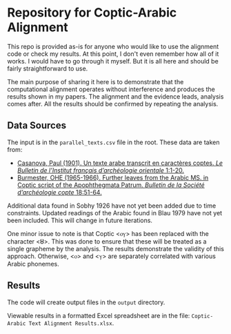 # Repository for Coptic-Arabic Alignment

This repo is provided as-is for anyone who would like to use the alignment code or check my results. At this point, I don't even remember how all of it works. I would have to go through it myself. But it is all here and should be fairly straightforward to use.

The main purpose of sharing it here is to demonstrate that the computational alignment operates without interference and produces the results shown in my papers. The alignment and the evidence leads, analysis comes after. All the results should be confirmed by repeating the analysis.

## Data Sources

The input is in the `parallel_texts.csv` file in the root. These data are taken from:

* [Casanova, Paul (1901). Un texte arabe transcrit en caractères coptes. *Le Bulletin de l’Institut français d’archéologie orientale* 1:1-20.](http://www.ifao.egnet.net/bifao/1/)
* [Burmester, OHE (1965-1966). Further leaves from the Arabic MS. in Coptic script of the Apophthegmata Patrum. *Bulletin de la Société d’archéologie copte* 18:51-64.](https://copticsounds.files.wordpress.com/2010/01/furtherleavesfromthearabicmsincopticscriptoftheapophthehmatapatrum.pdf)

Additional data found in Sobhy 1926 have not yet been added due to time constraints. Updated readings of the Arabic found in Blau 1979 have not yet been included. This will change in future iterations.

One minor issue to note is that Coptic <ⲟⲩ> has been replaced with the character <ȣ>. This was done to ensure that these will be treated as a single grapheme by the analysis. The results demonstrate the validity of this approach. Otherwise, <ⲟ> and <ⲩ> are separately correlated with various Arabic phonemes.

## Results

The code will create output files in the `output` directory.

Viewable results in a formatted Excel spreadsheet are in the file: `Coptic-Arabic Text Alignment Results.xlsx`.